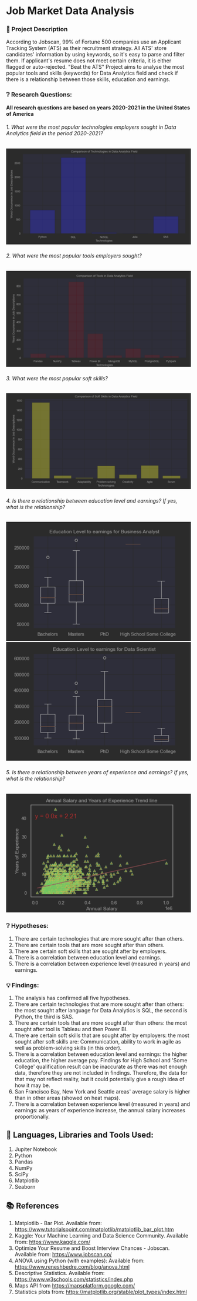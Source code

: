 # Job Market Data Analysis

### 📝 Project Description

According to Jobscan, 99% of Fortune 500 companies use an Applicant Tracking System (ATS) as their recruitment strategy.
All ATS' store candidates' information by using keywords, so it's easy to parse and filter them.
If applicant's resume does not meet certain criteria, it is either flagged or auto-rejected.
"Beat the ATS" Project aims to analyse the most popular tools and skills (keywords) for Data Analytics field and check if there is a relationship between those skills, education and earnings.


### ❔ Research Questions:
<b>All research questions are based on years 2020-2021 in the United States of America</b>


###### 1. What were the most popular technologies employers sought in Data Analytics field in the period 2020-2021?
<img src="https://github.com/rita-s/Data_Analysis_HR-Hackers/blob/main/Visualisations/Comparison%20of%20Technologies%20in%20Data%20Analytics%20Field.png" alt="Comparison of Technologies in Data Analytics Field" title="Comparison of Technologies in Data Analytics Field">

###### 2. What were the most popular tools employers sought?
<img src="https://github.com/rita-s/Data_Analysis_HR-Hackers/blob/main/Visualisations/Comparison%20of%20Tools%20in%20Data%20Analytics%20Field.png" alt="Comparison of Tools in Data Analytics Field" title="Comparison of Tools in Data Analytics Field">

###### 3. What were the most popular soft skills? 
<img src="https://github.com/rita-s/Data_Analysis_HR-Hackers/blob/main/Visualisations/Comparison%20of%20Soft%20Skills%20in%20Data%20Analytics%20Field.png" alt="Comparison of Soft Skills in Data Analytics Field" title="Comparison of Soft Skills in Data Analytics Field">

###### 4. Is there a relationship between education level and earnings? If yes, what is the relationship? 
<img src="https://github.com/rita-s/Data_Analysis_HR-Hackers/blob/main/Visualisations/Education%20Level%20to%20earnings%20for%20Business%20Analyst.png" alt="Education Level to earnings for Business Analyst" title="Education Level to earnings for Business Analyst">
<img src="https://github.com/rita-s/Data_Analysis_HR-Hackers/blob/main/Visualisations/Education%20Level%20to%20earnings%20for%20Data%20Scientist.png" alt="Education Level to earnings for Business Analyst" title="Education Level to earnings for Business Analyst">

###### 5. Is there a relationship between years of experience and earnings? If yes, what is the relationship?
<img src="https://github.com/rita-s/Data_Analysis_HR-Hackers/blob/main/Visualisations/Annual%20Salary%20and%20Years%20of%20Experience%20Trend%20line.png" alt="Annual Salary and Years of Experience Trend line" title="Annual Salary and Years of Experience Trend line'">


### ❔ Hypotheses:
1. There are certain technologies that are more sought after than others.
2. There are certain tools that are more sought after than others.
3. There are certain soft skills that are sought after by employers.
4. There is a correlation between education level and earnings.
5. There is a correlation between experience level (measured in years) and earnings.


### 💡 Findings:
1. The analysis has confirmed all five hypotheses.
2. There are certain technologies that are more sought after than others: the most sought after language for Data Analytics is SQL, the second is Python, the third is SAS.
3. There are certain tools that are more sought after than others: the most sought after tool is Tableau and then Power BI.
4. There are certain soft skills that are sought after by employers: the most sought after soft skills are: Communication, ability to work in agile as well as problem-solving skills (in this order).
5. There is a correlation between education level and earnings: the higher education, the higher average pay. Findings for High School and 'Some College' qualification result can be inaccurate as there was not enough data, therefore they are not included in findings. Therefore, the data for that may not reflect reality, but it could potentially give a rough idea of how it may be.
6. San Francisco Bay, New York and Seattle areas' average salary is higher than in other areas (showed on heat maps).
7. There is a correlation between experience level (measured in years) and earnings: as years of experience increase, the annual salary increases proportionally.



## 📜 Languages, Libraries and Tools Used:
1. Jupiter Notebook
2. Python
3. Pandas
4. NumPy
5. SciPy
6. Matplotlib
7. Seaborn

## 📚 References
1. Matplotlib - Bar Plot. Available from: https://www.tutorialspoint.com/matplotlib/matplotlib_bar_plot.htm
2. Kaggle: Your Machine Learning and Data Science Community. Available from: https://www.kaggle.com/
3. Optimize Your Resume and Boost Interview Chances - Jobscan. Available from: https://www.jobscan.co/
4. ANOVA using Python (with examples): Available from: https://www.reneshbedre.com/blog/anova.html
5. Descriptive Statistics. Available from: https://www.w3schools.com/statistics/index.php
6. Maps API from https://mapsplatform.google.com/
7. Statistics plots from:  https://matplotlib.org/stable/plot_types/index.html


